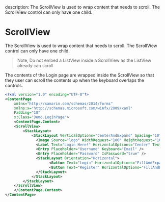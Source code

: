 description: The ScrollView is used to wrap content that needs to scroll. The ScrollView control can only have one child.

# ScrollView

The ScrollView is used to wrap content that needs to scroll. The ScrollView control can only have one child.

> Note, Do not embed a ListView inside a ScrollView as the ListView already can scroll

The contents of the Login page are wrapped inside the ScrollView so that they user can scroll the contents up when the keyboard overlaps the controls.

```xml
<?xml version="1.0" encoding="UTF-8"?>
<ContentPage  
    xmlns="http://xamarin.com/schemas/2014/forms" 
    xmlns:x="http://schemas.microsoft.com/winfx/2009/xaml" 
    Padding="10"
    x:Class="Demo.LoginPage">
    <ContentPage.Content>
    <ScrollView>
        <StackLayout>
            <StackLayout VerticalOptions="CenterAndExpand" Spacing="10">
              <Image Source="logo" WidthRequest="100" HeightRequest="100" />
              <Label Text="Login Here!" HorizontalOptions="Center" TextColor="Gray" />  
              <Entry Placeholder="Username" Keyboard="Email" />
              <Entry Placeholder="Password" IsPassword="true" />
              <StackLayout Orientation="Horizontal">
                    <Button Text="Login" HorizontalOptions="FillAndExpand" BackgroundColor="Orange" TextColor="White"/>
                    <Button Text="Register" HorizontalOptions="FillAndExpand" BackgroundColor="Gray" TextColor="White" />
              </StackLayout>  
            </StackLayout>            
        </StackLayout>
    </ScrollView>
    </ContentPage.Content>
</ContentPage>
```



